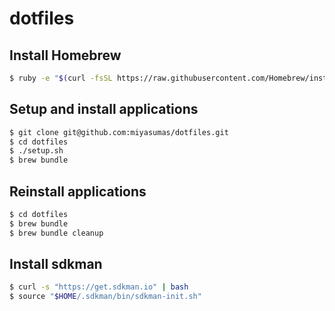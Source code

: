 # dotfiles

## Install Homebrew

```bash
$ ruby -e "$(curl -fsSL https://raw.githubusercontent.com/Homebrew/install/master/install)"
```

## Setup and install applications

```bash
$ git clone git@github.com:miyasumas/dotfiles.git
$ cd dotfiles
$ ./setup.sh
$ brew bundle
```

## Reinstall applications

```bash
$ cd dotfiles
$ brew bundle
$ brew bundle cleanup
```

## Install sdkman

```bash
$ curl -s "https://get.sdkman.io" | bash
$ source "$HOME/.sdkman/bin/sdkman-init.sh"
```
